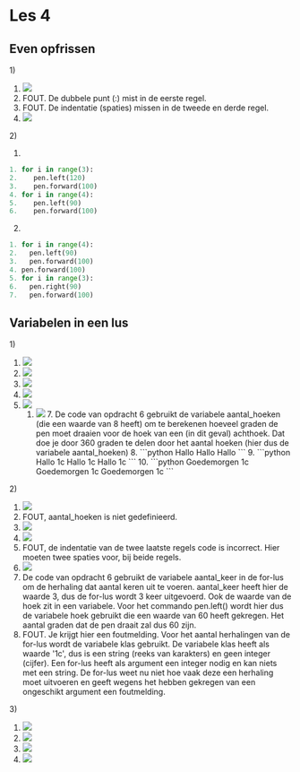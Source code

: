 # Les 4

## Even opfrissen

1\)

1. ![](../../.gitbook/assets/image-20190415165611900%20%282%29%20%284%29%20%284%29.png)
2. FOUT. De dubbele punt \(:\) mist in de eerste regel.
3. FOUT. De indentatie \(spaties\) missen in de tweede en derde regel.
4. ![](../../.gitbook/assets/les%204%201.4.PNG)

2\)

1.

```python
1. for i in range(3):
2.    pen.left(120)
3.    pen.forward(100)
4. for i in range(4):
5.    pen.left(90)
6.    pen.forward(100)
```

2.

```python
1. for i in range(4):
2.   pen.left(90)
3.   pen.forward(100)
4. pen.forward(100)
5. for i in range(3):
6.   pen.right(90)
7.   pen.forward(100)
```

## Variabelen in een lus

1\)

1. ![](../../.gitbook/assets/image-20190415170006194%20%283%29%20%282%29.png)
2. ![](../../.gitbook/assets/image-20190415165611900%20%282%29%20%284%29%20%282%29.png)
3. ![](../../.gitbook/assets/image-20190415165852940%20%282%29%20%281%29.png)
4. ![](../../.gitbook/assets/image-20190415165852940%20%282%29.png)
5. ![](../../.gitbook/assets/image-20190415151021170%20%282%29%20%284%29.png)
   1. ![](../../.gitbook/assets/image-20190415165852940%20%282%29%20%282%29.png) 7. De code van opdracht 6 gebruikt de variabele aantal\_hoeken \(die een waarde van 8 heeft\) om te berekenen hoeveel graden de pen moet draaien voor de hoek van een \(in dit geval\) achthoek. Dat doe je door 360 graden te delen door het aantal hoeken \(hier dus de variabele aantal\_hoeken\) 8. \`\`\`python Hallo Hallo Hallo \`\`\` 9. \`\`\`python Hallo 1c Hallo 1c Hallo 1c \`\`\` 10. \`\`\`python Goedemorgen 1c Goedemorgen 1c Goedemorgen 1c \`\`\`

2\)

1. ![](../../.gitbook/assets/image-20190415170006194%20%283%29%20%281%29.png)
2. FOUT, aantal\_hoeken is niet gedefinieerd.
3. ![](../../.gitbook/assets/image-20190416104310600.png)
4. ![](../../.gitbook/assets/image-20190416104451721.png)
5. FOUT, de indentatie van de twee laatste regels code is incorrect. Hier moeten twee spaties voor, bij beide regels. 
6. ![](../../.gitbook/assets/image-20190415151021170%20%282%29%20%284%29%20%282%29.png)
7. De code van opdracht 6 gebruikt de variabele aantal\_keer in de for-lus om de herhaling dat aantal keren uit te voeren. aantal\_keer heeft hier de waarde 3, dus de for-lus wordt 3 keer uitgevoerd. Ook de waarde van de hoek zit in een variabele. Voor het commando pen.left\(\) wordt hier dus de variabele hoek gebruikt die een waarde van 60 heeft gekregen. Het aantal graden dat de pen draait zal dus 60 zijn.
8. FOUT. Je krijgt hier een foutmelding. Voor het aantal herhalingen van de for-lus wordt de variabele klas gebruikt. De variabele klas heeft als waarde '1c', dus is een string \(reeks van karakters\) en geen integer \(cijfer\). Een for-lus heeft als argument een integer nodig en kan niets met een string. De for-lus weet nu niet hoe vaak deze een herhaling moet uitvoeren en geeft wegens het hebben gekregen van een ongeschikt argument een foutmelding.

3\)

1. ![](../../.gitbook/assets/image-20190415171210673%20%281%29%20%282%29%20%281%29.png)
2. ![](../../.gitbook/assets/image-20190415171156881%20%282%29.png)
3. ![](../../.gitbook/assets/image-20190416110912808.png)
4. ![](../../.gitbook/assets/image-20190416111050065.png)

